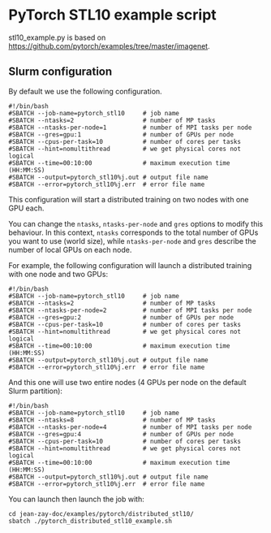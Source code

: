 # PyTorch STL10 example script

stl10_example.py is based on https://github.com/pytorch/examples/tree/master/imagenet.

## Slurm configuration

By default we use the following configuration. 

```shell
#!/bin/bash
#SBATCH --job-name=pytorch_stl10     # job name
#SBATCH --ntasks=2                   # number of MP tasks
#SBATCH --ntasks-per-node=1          # number of MPI tasks per node
#SBATCH --gres=gpu:1                 # number of GPUs per node
#SBATCH --cpus-per-task=10           # number of cores per tasks
#SBATCH --hint=nomultithread         # we get physical cores not logical
#SBATCH --time=00:10:00              # maximum execution time (HH:MM:SS)
#SBATCH --output=pytorch_stl10%j.out # output file name
#SBATCH --error=pytorch_stl10%j.err  # error file name
```

This configuration will start a distributed training on two nodes with one GPU each. 

You can change the `ntasks`, `ntasks-per-node` and `gres` options to modify this behaviour. In this context, `ntasks` corresponds to the total number of GPUs you want to use (world size), while `ntasks-per-node` and `gres` describe the number of local GPUs on each node.

For example, the following configuration will launch a distributed training with one node and two GPUs:

```shell
#!/bin/bash
#SBATCH --job-name=pytorch_stl10     # job name
#SBATCH --ntasks=2                   # number of MP tasks
#SBATCH --ntasks-per-node=2          # number of MPI tasks per node
#SBATCH --gres=gpu:2                 # number of GPUs per node
#SBATCH --cpus-per-task=10           # number of cores per tasks
#SBATCH --hint=nomultithread         # we get physical cores not logical
#SBATCH --time=00:10:00              # maximum execution time (HH:MM:SS)
#SBATCH --output=pytorch_stl10%j.out # output file name
#SBATCH --error=pytorch_stl10%j.err  # error file name
```

And this one will use two entire nodes (4 GPUs per node on the default Slurm partition):

```shell
#!/bin/bash
#SBATCH --job-name=pytorch_stl10     # job name
#SBATCH --ntasks=8                   # number of MP tasks
#SBATCH --ntasks-per-node=4          # number of MPI tasks per node
#SBATCH --gres=gpu:4                 # number of GPUs per node
#SBATCH --cpus-per-task=10           # number of cores per tasks
#SBATCH --hint=nomultithread         # we get physical cores not logical
#SBATCH --time=00:10:00              # maximum execution time (HH:MM:SS)
#SBATCH --output=pytorch_stl10%j.out # output file name
#SBATCH --error=pytorch_stl10%j.err  # error file name
```

You can launch then launch the job with:
```
cd jean-zay-doc/examples/pytorch/distributed_stl10/
sbatch ./pytorch_distributed_stl10_example.sh
```
